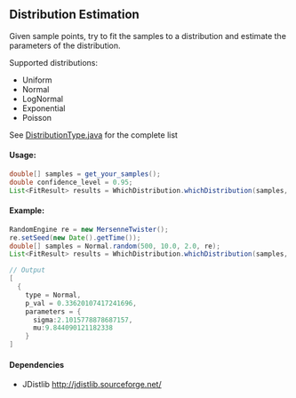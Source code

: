 ## Distribution Estimation

Given sample points, try to fit the samples to a distribution and estimate the parameters of the distribution. 

Supported distributions:
* Uniform
* Normal
* LogNormal
* Exponential
* Poisson

See [DistributionType.java](src/org/xiaohuahua/distribution/DistributionType.java) for the complete list

#### Usage:

```java
double[] samples = get_your_samples();
double confidence_level = 0.95;
List<FitResult> results = WhichDistribution.whichDistribution(samples, confidence_level);
```

#### Example:

```java
RandomEngine re = new MersenneTwister();
re.setSeed(new Date().getTime());
double[] samples = Normal.random(500, 10.0, 2.0, re);
List<FitResult> results = WhichDistribution.whichDistribution(samples, 0.95);

// Output
[
  {
    type = Normal, 
    p_val = 0.33620107417241696, 
    parameters = {
      sigma:2.1015778878687157, 
      mu:9.844090121182338
    }
]
```

#### Dependencies
* JDistlib http://jdistlib.sourceforge.net/
